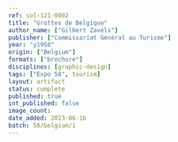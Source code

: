 ```yaml
---
ref: sol-121-0002
title: "Grottes de Belgique"
author_name: ["Gilbert Zavels"]
publisher: ["Commissariat Général au Turisme"]
year: "y1958"
origin: ["Belgium"]
formats: ["brochure"]
disciplines: [graphic-design]
tags: ["Expo 58", tourism]
layout: artifact
status: complete
published: true
int_published: false
image_count:
date_added: 2023-06-16
batch: 58/belgium/1
---
```

